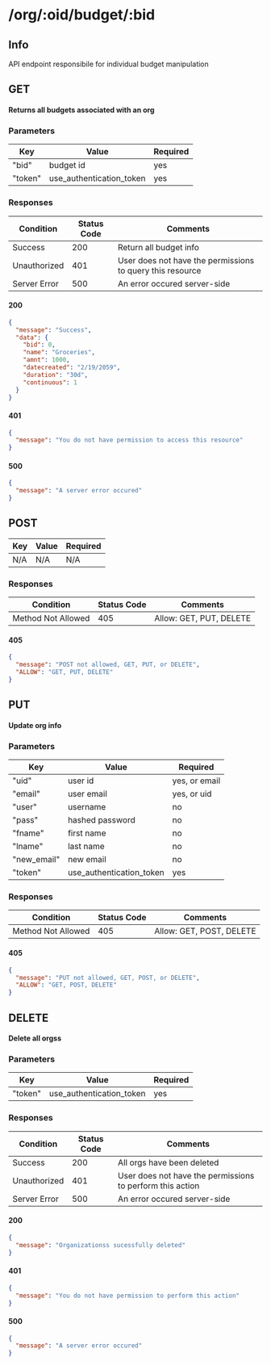 # /org/:oid/budget/:bid

## Info

API endpoint responsibile for individual budget manipulation

## GET 

  #### Returns all budgets associated with an org
### Parameters 

|Key|Value|Required|   
|-|-|-|
|"bid"|budget id|yes|
|"token"|use_authentication_token|yes|

### Responses

|Condition|Status Code|Comments|
|-|-|-|
|Success|200|Return all budget info|
|Unauthorized|401|User does not have the permissions to query this resource|
|Server Error|500|An error occured server-side|


#### 200
```json
{
  "message": "Success",
  "data": {
    "bid": 0,
    "name": "Groceries",
    "amnt": 1000,
    "datecreated": "2/19/2059",
    "duration": "30d",
    "continuous": 1
  }
}
```

#### 401
```json
{
  "message": "You do not have permission to access this resource"
}
```

#### 500
```json
{
  "message": "A server error occured"
}
```

## POST 

|Key|Value|Required|   
|-|-|-|
|N/A|N/A|N/A|

### Responses

|Condition|Status Code|Comments|
|-|-|-|
|Method Not Allowed|405|Allow: GET, PUT, DELETE|


#### 405 
```json
{
  "message": "POST not allowed, GET, PUT, or DELETE",
  "ALLOW": "GET, PUT, DELETE"
}
```

## PUT 

  #### Update org info
### Parameters 

|Key|Value|Required|   
|-|-|-|
|"uid"|user id | yes, or email |
|"email"|user email|yes, or uid|
|"user"|username|no|
|"pass"|hashed password|no|
|"fname"|first name|no|
|"lname"|last name|no|
|"new_email"|new email|no|
|"token"|use_authentication_token|yes|

### Responses

|Condition|Status Code|Comments|
|-|-|-|
|Method Not Allowed|405|Allow: GET, POST, DELETE|


#### 405 
```json
{
  "message": "PUT not allowed, GET, POST, or DELETE",
  "ALLOW": "GET, POST, DELETE"
}
```

## DELETE

  #### Delete all orgss
### Parameters 

|Key|Value|Required|   
|-|-|-|
|"token"|use_authentication_token|yes|

### Responses

|Condition|Status Code|Comments|
|-|-|-|
|Success|200|All orgs have been deleted|
|Unauthorized|401|User does not have the permissions to perform this action|
|Server Error|500|An error occured server-side|


#### 200
```json
{
  "message": "Organizationss sucessfully deleted"
}
```

#### 401
```json
{
  "message": "You do not have permission to perform this action"
}
```

#### 500
```json
{
  "message": "A server error occured"
}
```


